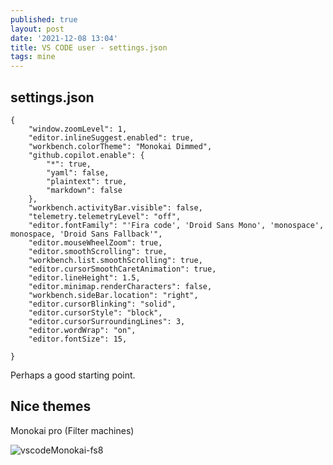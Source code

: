 ```yaml
---
published: true
layout: post
date: '2021-12-08 13:04'
title: VS CODE user - settings.json
tags: mine 
---
```

## settings.json

    {
        "window.zoomLevel": 1,
        "editor.inlineSuggest.enabled": true,
        "workbench.colorTheme": "Monokai Dimmed",
        "github.copilot.enable": {
            "*": true,
            "yaml": false,
            "plaintext": true,
            "markdown": false
        },
        "workbench.activityBar.visible": false,
        "telemetry.telemetryLevel": "off",
        "editor.fontFamily": "'Fira code', 'Droid Sans Mono', 'monospace', monospace, 'Droid Sans Fallback'",
        "editor.mouseWheelZoom": true,
        "editor.smoothScrolling": true,
        "workbench.list.smoothScrolling": true,
        "editor.cursorSmoothCaretAnimation": true,
        "editor.lineHeight": 1.5,
        "editor.minimap.renderCharacters": false,
        "workbench.sideBar.location": "right",
        "editor.cursorBlinking": "solid",
        "editor.cursorStyle": "block",
        "editor.cursorSurroundingLines": 3,
        "editor.wordWrap": "on",
        "editor.fontSize": 15,

    }

Perhaps a good starting point.

## Nice themes

Monokai pro (Filter machines)

![vscodeMonokai-fs8](https://user-images.githubusercontent.com/4248721/145226658-35907702-a0bc-4ceb-b674-d39f0dfdac1d.png)